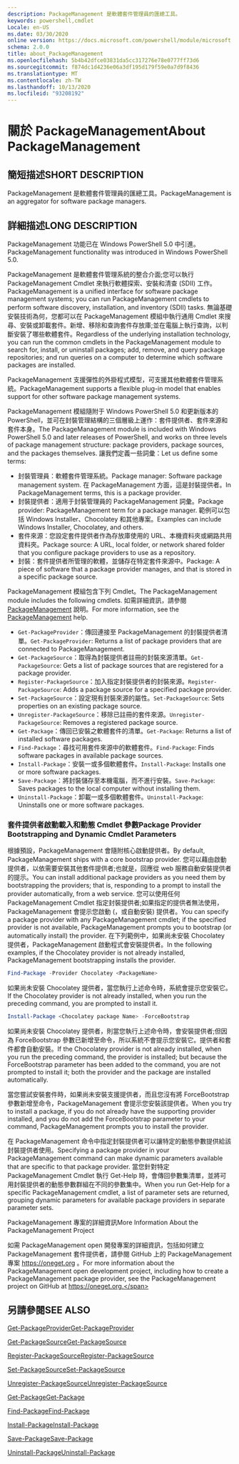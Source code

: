 ```yaml
---
description: PackageManagement 是軟體套件管理員的匯總工具。
keywords: powershell,cmdlet
Locale: en-US
ms.date: 03/30/2020
online version: https://docs.microsoft.com/powershell/module/microsoft.powershell.core/about/about_packagemanagement?view=powershell-7&WT.mc_id=ps-gethelp
schema: 2.0.0
title: about_PackageManagement
ms.openlocfilehash: 5b4b42dfce03831da5cc317276e78e0777ff73d6
ms.sourcegitcommit: f874dc1d4236e06a3df195d179f59e0a7d9f8436
ms.translationtype: MT
ms.contentlocale: zh-TW
ms.lasthandoff: 10/13/2020
ms.locfileid: "93208192"
---
```

# <a name="about-packagemanagement"></a><span data-ttu-id="bb256-104">關於 PackageManagement</span><span class="sxs-lookup"><span data-stu-id="bb256-104">About PackageManagement</span></span>

## <a name="short-description"></a><span data-ttu-id="bb256-105">簡短描述</span><span class="sxs-lookup"><span data-stu-id="bb256-105">SHORT DESCRIPTION</span></span>
<span data-ttu-id="bb256-106">PackageManagement 是軟體套件管理員的匯總工具。</span><span class="sxs-lookup"><span data-stu-id="bb256-106">PackageManagement is an aggregator for software package managers.</span></span>

## <a name="long-description"></a><span data-ttu-id="bb256-107">詳細描述</span><span class="sxs-lookup"><span data-stu-id="bb256-107">LONG DESCRIPTION</span></span>

<span data-ttu-id="bb256-108">PackageManagement 功能已在 Windows PowerShell 5.0 中引進。</span><span class="sxs-lookup"><span data-stu-id="bb256-108">PackageManagement functionality was introduced in Windows PowerShell 5.0.</span></span>

<span data-ttu-id="bb256-109">PackageManagement 是軟體套件管理系統的整合介面;您可以執行 PackageManagement Cmdlet 來執行軟體探索、安裝和清查 (SDII) 工作。</span><span class="sxs-lookup"><span data-stu-id="bb256-109">PackageManagement is a unified interface for software package management systems; you can run PackageManagement cmdlets to perform software discovery, installation, and inventory (SDII) tasks.</span></span> <span data-ttu-id="bb256-110">無論基礎安裝技術為何，您都可以在 PackageManagement 模組中執行通用 Cmdlet 來搜尋、安裝或卸載套件。新增、移除和查詢套件存放庫;並在電腦上執行查詢，以判斷安裝了哪些軟體套件。</span><span class="sxs-lookup"><span data-stu-id="bb256-110">Regardless of the underlying installation technology, you can run the common cmdlets in the PackageManagement module to search for, install, or uninstall packages; add, remove, and query package repositories; and run queries on a computer to determine which software packages are installed.</span></span>

<span data-ttu-id="bb256-111">PackageManagement 支援彈性的外掛程式模型，可支援其他軟體套件管理系統。</span><span class="sxs-lookup"><span data-stu-id="bb256-111">PackageManagement supports a flexible plug-in model that enables support for other software package management systems.</span></span>

<span data-ttu-id="bb256-112">PackageManagement 模組隨附于 Windows PowerShell 5.0 和更新版本的 PowerShell，並可在封裝管理結構的三個層級上運作：套件提供者、套件來源和套件本身。</span><span class="sxs-lookup"><span data-stu-id="bb256-112">The PackageManagement module is included with Windows PowerShell 5.0 and later releases of PowerShell, and works on three levels of package management structure: package providers, package sources, and the packages themselves.</span></span> <span data-ttu-id="bb256-113">讓我們定義一些詞彙：</span><span class="sxs-lookup"><span data-stu-id="bb256-113">Let us define some terms:</span></span>

- <span data-ttu-id="bb256-114">封裝管理員：軟體套件管理系統。</span><span class="sxs-lookup"><span data-stu-id="bb256-114">Package manager: Software package management system.</span></span> <span data-ttu-id="bb256-115">在 PackageManagement 方面，這是封裝提供者。</span><span class="sxs-lookup"><span data-stu-id="bb256-115">In PackageManagement terms, this is a package provider.</span></span>
- <span data-ttu-id="bb256-116">封裝提供者：適用于封裝管理員的 PackageManagement 詞彙。</span><span class="sxs-lookup"><span data-stu-id="bb256-116">Package provider: PackageManagement term for a package manager.</span></span> <span data-ttu-id="bb256-117">範例可以包括 Windows Installer、Chocolatey 和其他專案。</span><span class="sxs-lookup"><span data-stu-id="bb256-117">Examples can include Windows Installer, Chocolatey, and others.</span></span>
- <span data-ttu-id="bb256-118">套件來源：您設定套件提供者作為存放庫使用的 URL、本機資料夾或網路共用資料夾。</span><span class="sxs-lookup"><span data-stu-id="bb256-118">Package source: A URL, local folder, or network shared folder that you configure package providers to use as a repository.</span></span>
- <span data-ttu-id="bb256-119">封裝：套件提供者所管理的軟體，並儲存在特定套件來源中。</span><span class="sxs-lookup"><span data-stu-id="bb256-119">Package: A piece of software that a package provider manages, and that is stored in a specific package source.</span></span>

<span data-ttu-id="bb256-120">PackageManagement 模組包含下列 Cmdlet。</span><span class="sxs-lookup"><span data-stu-id="bb256-120">The PackageManagement module includes the following cmdlets.</span></span> <span data-ttu-id="bb256-121">如需詳細資訊，請參閱 [PackageManagement](/powershell/module/packagemanagement) 說明。</span><span class="sxs-lookup"><span data-stu-id="bb256-121">For more information, see the [PackageManagement](/powershell/module/packagemanagement) help.</span></span>

- <span data-ttu-id="bb256-122">`Get-PackageProvider`：傳回連接至 PackageManagement 的封裝提供者清單。</span><span class="sxs-lookup"><span data-stu-id="bb256-122">`Get-PackageProvider`: Returns a list of package providers that are  connected to PackageManagement.</span></span>
- <span data-ttu-id="bb256-123">`Get-PackageSource`：取得為封裝提供者註冊的封裝來源清單。</span><span class="sxs-lookup"><span data-stu-id="bb256-123">`Get-PackageSource`: Gets a list of package sources that are registered for a package provider.</span></span>
- <span data-ttu-id="bb256-124">`Register-PackageSource`：加入指定封裝提供者的封裝來源。</span><span class="sxs-lookup"><span data-stu-id="bb256-124">`Register-PackageSource`: Adds a package source for a specified package provider.</span></span>
- <span data-ttu-id="bb256-125">`Set-PackageSource`：設定現有封裝來源的屬性。</span><span class="sxs-lookup"><span data-stu-id="bb256-125">`Set-PackageSource`: Sets properties on an existing package source.</span></span>
- <span data-ttu-id="bb256-126">`Unregister-PackageSource`：移除已註冊的套件來源。</span><span class="sxs-lookup"><span data-stu-id="bb256-126">`Unregister-PackageSource`: Removes a registered package source.</span></span>
- <span data-ttu-id="bb256-127">`Get-Package`：傳回已安裝之軟體套件的清單。</span><span class="sxs-lookup"><span data-stu-id="bb256-127">`Get-Package`: Returns a list of installed software packages.</span></span>
- <span data-ttu-id="bb256-128">`Find-Package`：尋找可用套件來源中的軟體套件。</span><span class="sxs-lookup"><span data-stu-id="bb256-128">`Find-Package`: Finds software packages in available package sources.</span></span>
- <span data-ttu-id="bb256-129">`Install-Package`：安裝一或多個軟體套件。</span><span class="sxs-lookup"><span data-stu-id="bb256-129">`Install-Package`: Installs one or more software packages.</span></span>
- <span data-ttu-id="bb256-130">`Save-Package`：將封裝儲存至本機電腦，而不進行安裝。</span><span class="sxs-lookup"><span data-stu-id="bb256-130">`Save-Package`: Saves packages to the local computer without installing them.</span></span>
- <span data-ttu-id="bb256-131">`Uninstall-Package`：卸載一或多個軟體套件。</span><span class="sxs-lookup"><span data-stu-id="bb256-131">`Uninstall-Package`: Uninstalls one or more software packages.</span></span>

### <a name="package-provider-bootstrapping-and-dynamic-cmdlet-parameters"></a><span data-ttu-id="bb256-132">套件提供者啟動載入和動態 Cmdlet 參數</span><span class="sxs-lookup"><span data-stu-id="bb256-132">Package Provider Bootstrapping and Dynamic Cmdlet Parameters</span></span>

<span data-ttu-id="bb256-133">根據預設，PackageManagement 會隨附核心啟動提供者。</span><span class="sxs-lookup"><span data-stu-id="bb256-133">By default, PackageManagement ships with a core bootstrap provider.</span></span> <span data-ttu-id="bb256-134">您可以藉由啟動提供者，以依需要安裝其他套件提供者;也就是，回應從 web 服務自動安裝提供者的提示。</span><span class="sxs-lookup"><span data-stu-id="bb256-134">You can install additional package providers as you need them by bootstrapping the providers; that is, responding to a prompt to install the provider automatically, from a web service.</span></span> <span data-ttu-id="bb256-135">您可以使用任何 PackageManagement Cmdlet 指定封裝提供者;如果指定的提供者無法使用，PackageManagement 會提示您啟動 (，或自動安裝) 提供者。</span><span class="sxs-lookup"><span data-stu-id="bb256-135">You can specify a package provider with any PackageManagement cmdlet; if the specified provider is not available, PackageManagement prompts you to bootstrap (or automatically install) the provider.</span></span> <span data-ttu-id="bb256-136">在下列範例中，如果尚未安裝 Chocolatey 提供者，PackageManagement 啟動程式會安裝提供者。</span><span class="sxs-lookup"><span data-stu-id="bb256-136">In the following examples, if the Chocolatey provider is not already installed, PackageManagement bootstrapping installs the provider.</span></span>

```powershell
Find-Package -Provider Chocolatey <PackageName>
```

<span data-ttu-id="bb256-137">如果尚未安裝 Chocolatey 提供者，當您執行上述命令時，系統會提示您安裝它。</span><span class="sxs-lookup"><span data-stu-id="bb256-137">If the Chocolatey provider is not already installed, when you run the preceding command, you are prompted to install it.</span></span>

```powershell
Install-Package <Chocolatey package Name> -ForceBootstrap
```

<span data-ttu-id="bb256-138">如果尚未安裝 Chocolatey 提供者，則當您執行上述命令時，會安裝提供者;但因為 ForceBootstrap 參數已新增至命令，所以系統不會提示您安裝它。提供者和套件都會自動安裝。</span><span class="sxs-lookup"><span data-stu-id="bb256-138">If the Chocolatey provider is not already installed, when you run the preceding command, the provider is installed; but because the ForceBootstrap parameter has been added to the command, you are not prompted to install it; both the provider and the package are installed automatically.</span></span>

<span data-ttu-id="bb256-139">當您嘗試安裝套件時，如果尚未安裝支援提供者，而且您沒有將 ForceBootstrap 參數新增至命令，PackageManagement 會提示您安裝該提供者。</span><span class="sxs-lookup"><span data-stu-id="bb256-139">When you try to install a package, if you do not already have the supporting provider installed, and you do not add the ForceBootstrap parameter to your command, PackageManagement prompts you to install the provider.</span></span>

<span data-ttu-id="bb256-140">在 PackageManagement 命令中指定封裝提供者可以讓特定的動態參數提供給該封裝提供者使用。</span><span class="sxs-lookup"><span data-stu-id="bb256-140">Specifying a package provider in your PackageManagement command can make dynamic parameters available that are specific to that package provider.</span></span> <span data-ttu-id="bb256-141">當您針對特定 PackageManagement Cmdlet 執行 Get-Help 時，會傳回參數集清單，並將可用封裝提供者的動態參數群組在不同的參數集中。</span><span class="sxs-lookup"><span data-stu-id="bb256-141">When you run Get-Help for a specific PackageManagement cmdlet, a list of parameter sets are returned, grouping dynamic parameters for available package providers in separate parameter sets.</span></span>

<span data-ttu-id="bb256-142">PackageManagement 專案的詳細資訊</span><span class="sxs-lookup"><span data-stu-id="bb256-142">More Information About the PackageManagement Project</span></span>

<span data-ttu-id="bb256-143">如需 PackageManagement open 開發專案的詳細資訊，包括如何建立 PackageManagement 套件提供者，請參閱 GitHub 上的 PackageManagement 專案 https://oneget.org 。</span><span class="sxs-lookup"><span data-stu-id="bb256-143">For more information about the PackageManagement open development project, including how to create a PackageManagement package provider, see the PackageManagement project on GitHub at https://oneget.org.</span></span>

## <a name="see-also"></a><span data-ttu-id="bb256-144">另請參閱</span><span class="sxs-lookup"><span data-stu-id="bb256-144">SEE ALSO</span></span>

[<span data-ttu-id="bb256-145">Get-PackageProvider</span><span class="sxs-lookup"><span data-stu-id="bb256-145">Get-PackageProvider</span></span>](xref:PackageManagement.Get-PackageProvider)

[<span data-ttu-id="bb256-146">Get-PackageSource</span><span class="sxs-lookup"><span data-stu-id="bb256-146">Get-PackageSource</span></span>](xref:PackageManagement.Get-PackageSource)

[<span data-ttu-id="bb256-147">Register-PackageSource</span><span class="sxs-lookup"><span data-stu-id="bb256-147">Register-PackageSource</span></span>](xref:PackageManagement.Register-PackageSource)

[<span data-ttu-id="bb256-148">Set-PackageSource</span><span class="sxs-lookup"><span data-stu-id="bb256-148">Set-PackageSource</span></span>](xref:PackageManagement.Set-PackageSource)

[<span data-ttu-id="bb256-149">Unregister-PackageSource</span><span class="sxs-lookup"><span data-stu-id="bb256-149">Unregister-PackageSource</span></span>](xref:PackageManagement.Unregister-PackageSource)

[<span data-ttu-id="bb256-150">Get-Package</span><span class="sxs-lookup"><span data-stu-id="bb256-150">Get-Package</span></span>](xref:PackageManagement.Get-Package)

[<span data-ttu-id="bb256-151">Find-Package</span><span class="sxs-lookup"><span data-stu-id="bb256-151">Find-Package</span></span>](xref:PackageManagement.Find-Package)

[<span data-ttu-id="bb256-152">Install-Package</span><span class="sxs-lookup"><span data-stu-id="bb256-152">Install-Package</span></span>](xref:PackageManagement.Install-Package)

[<span data-ttu-id="bb256-153">Save-Package</span><span class="sxs-lookup"><span data-stu-id="bb256-153">Save-Package</span></span>](xref:PackageManagement.Save-Package)

[<span data-ttu-id="bb256-154">Uninstall-Package</span><span class="sxs-lookup"><span data-stu-id="bb256-154">Uninstall-Package</span></span>](xref:PackageManagement.Uninstall-Package)
